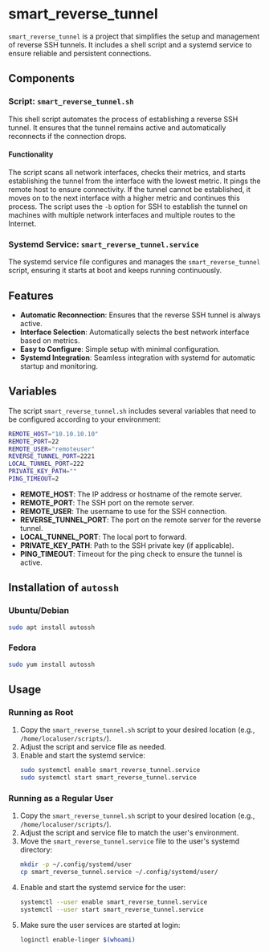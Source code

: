 # smart_reverse_tunnel

`smart_reverse_tunnel` is a project that simplifies the setup and management of reverse SSH tunnels. It includes a shell script and a systemd service to ensure reliable and persistent connections.

## Components

### Script: `smart_reverse_tunnel.sh`
This shell script automates the process of establishing a reverse SSH tunnel. It ensures that the tunnel remains active and automatically reconnects if the connection drops.

#### Functionality
The script scans all network interfaces, checks their metrics, and starts establishing the tunnel from the interface with the lowest metric. It pings the remote host to ensure connectivity. If the tunnel cannot be established, it moves on to the next interface with a higher metric and continues this process. The script uses the `-b` option for SSH to establish the tunnel on machines with multiple network interfaces and multiple routes to the Internet.

### Systemd Service: `smart_reverse_tunnel.service`
The systemd service file configures and manages the `smart_reverse_tunnel` script, ensuring it starts at boot and keeps running continuously.

## Features

- **Automatic Reconnection**: Ensures that the reverse SSH tunnel is always active.
- **Interface Selection**: Automatically selects the best network interface based on metrics.
- **Easy to Configure**: Simple setup with minimal configuration.
- **Systemd Integration**: Seamless integration with systemd for automatic startup and monitoring.

## Variables
The script `smart_reverse_tunnel.sh` includes several variables that need to be configured according to your environment:

```sh
REMOTE_HOST="10.10.10.10"
REMOTE_PORT=22
REMOTE_USER="remoteuser"
REVERSE_TUNNEL_PORT=2221
LOCAL_TUNNEL_PORT=222
PRIVATE_KEY_PATH=""
PING_TIMEOUT=2
```

- **REMOTE_HOST**: The IP address or hostname of the remote server.
- **REMOTE_PORT**: The SSH port on the remote server.
- **REMOTE_USER**: The username to use for the SSH connection.
- **REVERSE_TUNNEL_PORT**: The port on the remote server for the reverse tunnel.
- **LOCAL_TUNNEL_PORT**: The local port to forward.
- **PRIVATE_KEY_PATH**: Path to the SSH private key (if applicable).
- **PING_TIMEOUT**: Timeout for the ping check to ensure the tunnel is active.

## Installation of `autossh`

### Ubuntu/Debian
```sh
sudo apt install autossh
```

### Fedora
```sh
sudo yum install autossh
```


## Usage

### Running as Root

1. Copy the `smart_reverse_tunnel.sh` script to your desired location (e.g., `/home/localuser/scripts/`).
2. Adjust the script and service file as needed.
3. Enable and start the systemd service:
   ```sh
   sudo systemctl enable smart_reverse_tunnel.service
   sudo systemctl start smart_reverse_tunnel.service
   ```

### Running as a Regular User

1. Copy the `smart_reverse_tunnel.sh` script to your desired location (e.g., `/home/localuser/scripts/`).
2. Adjust the script and service file to match the user's environment.
3. Move the `smart_reverse_tunnel.service` file to the user's systemd directory:
   ```sh
   mkdir -p ~/.config/systemd/user
   cp smart_reverse_tunnel.service ~/.config/systemd/user/
   ```
4. Enable and start the systemd service for the user:
   ```sh
   systemctl --user enable smart_reverse_tunnel.service
   systemctl --user start smart_reverse_tunnel.service
   ```
5. Make sure the user services are started at login:
   ```sh
   loginctl enable-linger $(whoami)
   ```
